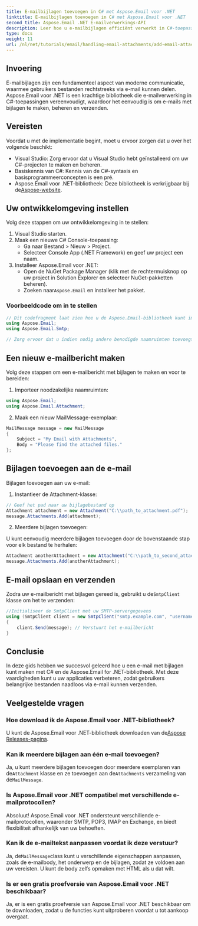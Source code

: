 ```yaml
---
title: E-mailbijlagen toevoegen in C# met Aspose.Email voor .NET
linktitle: E-mailbijlagen toevoegen in C# met Aspose.Email voor .NET
second_title: Aspose.Email .NET E-mailverwerkings-API
description: Leer hoe u e-mailbijlagen efficiënt verwerkt in C#-toepassingen met behulp van de krachtige Aspose.Email voor .NET-bibliotheek. Deze uitgebreide gids behandelt het installatieproces en het maken van e-mailberichten.
type: docs
weight: 11
url: /nl/net/tutorials/email/handling-email-attachments/add-email-attachments-in-csharp/
---
```

## Invoering

E-mailbijlagen zijn een fundamenteel aspect van moderne communicatie, waarmee gebruikers bestanden rechtstreeks via e-mail kunnen delen. Aspose.Email voor .NET is een krachtige bibliotheek die e-mailverwerking in C#-toepassingen vereenvoudigt, waardoor het eenvoudig is om e-mails met bijlagen te maken, beheren en verzenden.

## Vereisten

Voordat u met de implementatie begint, moet u ervoor zorgen dat u over het volgende beschikt:

- Visual Studio: Zorg ervoor dat u Visual Studio hebt geïnstalleerd om uw C#-projecten te maken en beheren.
- Basiskennis van C#: Kennis van de C#-syntaxis en basisprogrammeerconcepten is een pré.
-  Aspose.Email voor .NET-bibliotheek: Deze bibliotheek is verkrijgbaar bij de[Aspose-website](https://products.aspose.com/email/net).

## Uw ontwikkelomgeving instellen

Volg deze stappen om uw ontwikkelomgeving in te stellen:

1. Visual Studio starten.
2. Maak een nieuwe C# Console-toepassing:
   - Ga naar Bestand > Nieuw > Project.
   - Selecteer Console App (.NET Framework) en geef uw project een naam.
3. Installeer Aspose.Email voor .NET:
   - Open de NuGet Package Manager (klik met de rechtermuisknop op uw project in Solution Explorer en selecteer NuGet-pakketten beheren).
   -  Zoeken naar`Aspose.Email` en installeer het pakket.

### Voorbeeldcode om in te stellen

```csharp
// Dit codefragment laat zien hoe u de Aspose.Email-bibliotheek kunt importeren
using Aspose.Email;
using Aspose.Email.Smtp;

// Zorg ervoor dat u indien nodig andere benodigde naamruimten toevoegt.
```

## Een nieuw e-mailbericht maken

Volg deze stappen om een e-mailbericht met bijlagen te maken en voor te bereiden:

1. Importeer noodzakelijke naamruimten:

```csharp
using Aspose.Email;
using Aspose.Email.Attachment;
```

2. Maak een nieuw MailMessage-exemplaar:

```csharp
MailMessage message = new MailMessage
{
    Subject = "My Email with Attachments",
    Body = "Please find the attached files."
};
```

## Bijlagen toevoegen aan de e-mail

Bijlagen toevoegen aan uw e-mail:

1. Instantieer de Attachment-klasse:

```csharp
// Geef het pad naar uw bijlagebestand op
Attachment attachment = new Attachment("C:\\path_to_attachment.pdf");
message.Attachments.Add(attachment);
```

2. Meerdere bijlagen toevoegen:

U kunt eenvoudig meerdere bijlagen toevoegen door de bovenstaande stap voor elk bestand te herhalen:

```csharp
Attachment anotherAttachment = new Attachment("C:\\path_to_second_attachment.jpg");
message.Attachments.Add(anotherAttachment);
```

## E-mail opslaan en verzenden

 Zodra uw e-mailbericht met bijlagen gereed is, gebruikt u de`SmtpClient` klasse om het te verzenden:

```csharp
//Initialiseer de SmtpClient met uw SMTP-servergegevens
using (SmtpClient client = new SmtpClient("smtp.example.com", "username", "password"))
{
    client.Send(message); // Verstuurt het e-mailbericht
}
```

## Conclusie

In deze gids hebben we succesvol geleerd hoe u een e-mail met bijlagen kunt maken met C# en de Aspose.Email for .NET-bibliotheek. Met deze vaardigheden kunt u uw applicaties verbeteren, zodat gebruikers belangrijke bestanden naadloos via e-mail kunnen verzenden.

## Veelgestelde vragen

### Hoe download ik de Aspose.Email voor .NET-bibliotheek?

 U kunt de Aspose.Email voor .NET-bibliotheek downloaden van de[Aspose Releases-pagina](https://releases.aspose.com/email/net/).

### Kan ik meerdere bijlagen aan één e-mail toevoegen?

 Ja, u kunt meerdere bijlagen toevoegen door meerdere exemplaren van de`Attachment` klasse en ze toevoegen aan de`Attachments` verzameling van de`MailMessage`.

### Is Aspose.Email voor .NET compatibel met verschillende e-mailprotocollen?

Absoluut! Aspose.Email voor .NET ondersteunt verschillende e-mailprotocollen, waaronder SMTP, POP3, IMAP en Exchange, en biedt flexibiliteit afhankelijk van uw behoeften.

### Kan ik de e-mailtekst aanpassen voordat ik deze verstuur?

 Ja, de`MailMessage`class kunt u verschillende eigenschappen aanpassen, zoals de e-mailbody, het onderwerp en de bijlagen, zodat ze voldoen aan uw vereisten. U kunt de body zelfs opmaken met HTML als u dat wilt.

### Is er een gratis proefversie van Aspose.Email voor .NET beschikbaar?

Ja, er is een gratis proefversie van Aspose.Email voor .NET beschikbaar om te downloaden, zodat u de functies kunt uitproberen voordat u tot aankoop overgaat.